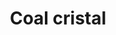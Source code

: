 ---
title: Coal cristal
date: 
draft: false

# descripcion
description : Aros pasantes colgantes en plata 925 y cristal.

materials: Plata 925

color: 

dimensions: Largo 2,30 cm

code: 01-01-1081

type: "Aros"

categories: []

price: $3.710,00

price_eftvo: $3.150,00

# Images
# first image will be shown in the product page
images:
  # - image: "images/path_to_image"
  # La ubicacion de las imagenes es imagenes/Aros/Aros.Colgantes/01-01-1081-coal-cristal
  - image: "./images/aros/colgantes/01-01-1081-coal-cristal_a.jpg"
  - image: "./images/aros/colgantes/01-01-1081-coal-cristal_b.jpg"
---